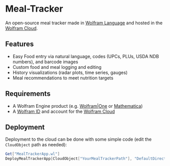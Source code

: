 # Meal-Tracker
An open-source meal tracker made in [Wolfram Language](https://www.wolfram.com/language/) and hosted in the [Wolfram Cloud](http://www.wolfram.com/cloud/).

## Features
* Easy Food entry via natural language, codes (UPCs, PLUs, USDA NDB numbers), and barcode images
* Custom food and meal logging and editing
* History visualizations (radar plots, time series, gauges)
* Meal recommendations to meet nutrition targets

## Requirements
* A Wolfram Engine product (e.g. [Wolfram|One](http://www.wolfram.com/wolfram-one/) or [Mathematica](http://www.wolfram.com/mathematica/))
* A [Wolfram ID](https://account.wolfram.com/auth/create) and account for the [Wolfram Cloud](https://www.wolfram.com/cloud/)

## Deployment
Deployment to the cloud can be done with some simple code (edit the `CloudObject` path as needed):
```Mathematica
Get["MealTrackerApp.wl"]
DeployMealTrackerApp[CloudObject["YourMealTrackerPath"], "DefaultDirectory" -> Automatic]
```